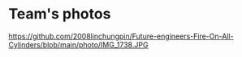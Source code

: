 Team's photos
====
https://github.com/2008linchungpin/Future-engineers-Fire-On-All-Cylinders/blob/main/photo/IMG_1738.JPG
